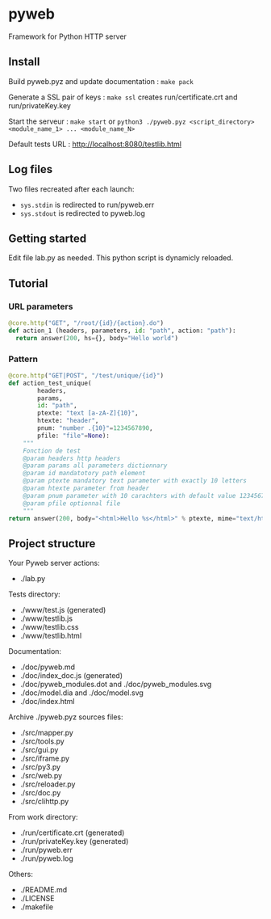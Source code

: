 # pyweb
Framework for Python HTTP server

## Install

Build pyweb.pyz and update documentation :
`make pack`

Generate a SSL pair of keys :
`make ssl`
creates run/certificate.crt and run/privateKey.key

Start the serveur :
`make start`
or
`python3 ./pyweb.pyz <script_directory> <module_name_1> ... <module_name_N>`

Default tests URL : [http://localhost:8080/testlib.html](http://localhost:8080/testlib.html)

## Log files

Two files recreated after each launch:
- `sys.stdin` is redirected to run/pyweb.err
- `sys.stdout` is redirected to pyweb.log


## Getting started

Edit file lab.py as needed.
This python script is dynamicly reloaded.


## Tutorial

### URL parameters

```python
@core.http("GET", "/root/{id}/{action}.do")
def action_1 (headers, parameters, id: "path", action: "path"):
  return answer(200, hs={}, body="Hello world")
```

### Pattern

```python
@core.http("GET|POST", "/test/unique/{id}")
def action_test_unique(
        headers,
        params,
        id: "path",
        ptexte: "text [a-zA-Z]{10}",
        htexte: "header",
        pnum: "number .{10}"=1234567890,
        pfile: "file"=None):
    """
    Fonction de test
    @param headers http headers
    @param params all parameters dictionnary
    @param id mandatotory path element
    @param ptexte mandatory text parameter with exactly 10 letters
    @param htexte parameter from header
    @param pnum parameter with 10 carachters with default value 1234567890
    @param pfile optionnal file
    """
return answer(200, body="<html>Hello %s</html>" % ptexte, mime="text/html")
```

## Project structure

Your Pyweb server actions:

 - ./lab.py

Tests directory:

 - ./www/test.js (generated)
 - ./www/testlib.js
 - ./www/testlib.css
 - ./www/testlib.html

Documentation:

 - ./doc/pyweb.md
 - ./doc/index_doc.js (generated)
 - ./doc/pyweb_modules.dot and ./doc/pyweb_modules.svg
 - ./doc/model.dia and ./doc/model.svg
 - ./doc/index.html

Archive ./pyweb.pyz sources files:

 - ./src/mapper.py
 - ./src/tools.py
 - ./src/gui.py
 - ./src/iframe.py
 - ./src/py3.py
 - ./src/web.py
 - ./src/reloader.py
 - ./src/doc.py
 - ./src/clihttp.py

From work directory:

 - ./run/certificate.crt (generated)
 - ./run/privateKey.key (generated)
 - ./run/pyweb.err
 - ./run/pyweb.log

Others:

 - ./README.md
 - ./LICENSE
 - ./makefile


